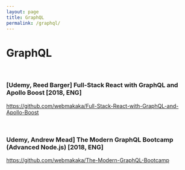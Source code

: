 ```yaml
---
layout: page
title: GraphQL
permalink: /graphql/
---
```


# GraphQL

<br/>

### [Udemy, Reed Barger] Full-Stack React with GraphQL and Apollo Boost [2018, ENG]

https://github.com/webmakaka/Full-Stack-React-with-GraphQL-and-Apollo-Boost

<br/>

### Udemy, Andrew Mead] The Modern GraphQL Bootcamp (Advanced Node.js) [2018, ENG]

https://github.com/webmakaka/The-Modern-GraphQL-Bootcamp
